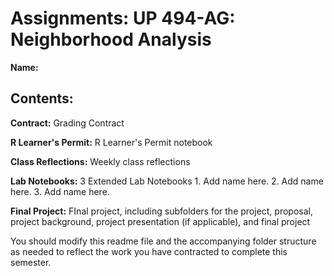 # Assignments: UP 494-AG: Neighborhood Analysis
**Name:**

## Contents:

**Contract:** Grading Contract

**R Learner's Permit:** R Learner's Permit notebook

**Class Reflections:** Weekly class reflections

**Lab Notebooks:** 3 Extended Lab Notebooks
    1. Add name here.
    2. Add name here.
    3. Add name here.
    
**Final Project:** FInal project, including subfolders for the project, proposal, project background, project presentation (if applicable), and final project

You should modify this readme file and the accompanying folder structure as needed to reflect the work you have contracted to complete this semester.
